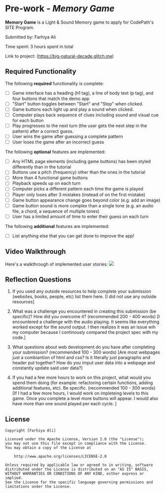 # Pre-work - *Memory Game*

**Memory Game** is a Light & Sound Memory game to apply for CodePath's SITE Program. 

Submitted by: Farhiya Ali

Time spent: 3 hours spent in total

Link to project: (https://big-natural-decade.glitch.me)

## Required Functionality

The following **required** functionality is complete:

* [ ] Game interface has a heading (h1 tag), a line of body text (p tag), and four buttons that match the demo app
* [ ] "Start" button toggles between "Start" and "Stop" when clicked. 
* [ ] Game buttons each light up and play a sound when clicked. 
* [ ] Computer plays back sequence of clues including sound and visual cue for each button
* [ ] Play progresses to the next turn (the user gets the next step in the pattern) after a correct guess. 
* [ ] User wins the game after guessing a complete pattern
* [ ] User loses the game after an incorrect guess

The following **optional** features are implemented:

* [ ] Any HTML page elements (including game buttons) has been styled differently than in the tutorial
* [ ] Buttons use a pitch (frequency) other than the ones in the tutorial
* [ ] More than 4 functional game buttons
* [ ] Playback speeds up on each turn
* [ ] Computer picks a different pattern each time the game is played
* [ ] Player only loses after 3 mistakes (instead of on the first mistake)
* [ ] Game button appearance change goes beyond color (e.g. add an image)
* [ ] Game button sound is more complex than a single tone (e.g. an audio file, a chord, a sequence of multiple tones)
* [ ] User has a limited amount of time to enter their guess on each turn

The following **additional** features are implemented:

- [ ] List anything else that you can get done to improve the app!

## Video Walkthrough

Here's a walkthrough of implemented user stories:
![](your-link-here)


## Reflection Questions
1. If you used any outside resources to help complete your submission (websites, books, people, etc) list them here. 
[I did not use any outside resources]

2. What was a challenge you encountered in creating this submission (be specific)? How did you overcome it? (recommended 200 - 400 words) 
[I encountered a challenge with the audio playing. It seems like everything worked except for the sound output. I then realizes it was an issue wih my computer because I continously compared the project spec with my code.]

3. What questions about web development do you have after completing your submission? (recommended 100 - 300 words) 
[Are most webpages just a combiantion of html and css? Is it literally just paragraphs and header put together? How do you imput user data into a webpage and constantly update said user data?]

4. If you had a few more hours to work on this project, what would you spend them doing (for example: refactoring certain functions, adding additional features, etc). Be specific. (recommended 100 - 300 words) 
[If I had a few more hours, I would work on impleteing levels to this game. Once you complete a level more buttons will appear. I would also have more than one sound played per each cycle. ]



## License

    Copyright [Farhiya Ali]

    Licensed under the Apache License, Version 2.0 (the "License");
    you may not use this file except in compliance with the License.
    You may obtain a copy of the License at

        http://www.apache.org/licenses/LICENSE-2.0

    Unless required by applicable law or agreed to in writing, software
    distributed under the License is distributed on an "AS IS" BASIS,
    WITHOUT WARRANTIES OR CONDITIONS OF ANY KIND, either express or implied.
    See the License for the specific language governing permissions and
    limitations under the License.



